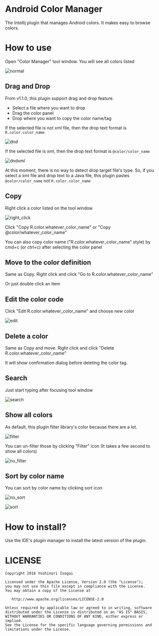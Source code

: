 # Android Color Manager

The Intellij plugin that manages Android colors. It makes easy to browse colors.

# How to use

Open "Color Manager" tool window. You will see all colors listed

![normal](website/images/normal.png)

## Drag and Drop

From v1.1.0, this plugin support drag and drop feature.

* Select a file where you want to drop
* Drag the color panel
* Drop where you want to copy the color name/tag

If the selected file is not xml file, then the drop text format is `R.color.color_name`

![dnd](website/images/dnd.gif)

If the selected file is xml, then the drop text format is `@color/color_name`

![dndxml](website/images/dndxml.gif)

At this moment, there is no way to detect drop target file's type. So, if you select a xml file and drop text to a Java file, this plugin pastes `@color/color_name` not `R.color.color_name`

## Copy

Right click a color listed on the tool window

![right_click](website/images/right_click.png)

Click "Copy R.color.whatever_color_name" or "Copy @color/whatever_color_name"

You can also copy color name ("R.color.whatever_color_name" style) by cmd+c (or ctrl+c) after selecting the color panel

## Move to the color definition

Same as Copy. Right click and click "Go to R.color.whatever_color_name"

Or just double click an item

## Edit the color code

Click "Edit R.color.whatever_color_name" and choose new color

![edit](website/images/edit.gif)

## Delete a color

Same as Copy and move. Right click and click "Delete R.color.whatever_color_name"

It will show confirmation dialog before deleting the color tag.

## Search

Just start typing after focusing tool window

![search](website/images/search.png)


## Show all colors

As default, this plugin filter library's color because there are a lot.

![filter](website/images/filter.png)

You can un-filter those by clicking "Filter" icon (It takes a few second to show all colors)

![no_filter](website/images/no_filter.png)

## Sort by color name

You can sort by color name by clicking sort icon

![no_sort](website/images/no_sort.png)

![sort](website/images/sort.png)

# How to install?

Use the IDE's plugin manager to install the latest version of the plugin.

# LICENSE

```
Copyright 2016 Yoshinori Isogai

Licensed under the Apache License, Version 2.0 (the "License");
you may not use this file except in compliance with the License.
You may obtain a copy of the License at

   http://www.apache.org/licenses/LICENSE-2.0

Unless required by applicable law or agreed to in writing, software
distributed under the License is distributed on an "AS IS" BASIS,
WITHOUT WARRANTIES OR CONDITIONS OF ANY KIND, either express or implied.
See the License for the specific language governing permissions and
limitations under the License.
```

